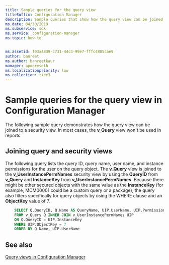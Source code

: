 ```yaml
---
title: Sample queries for the query view
titleSuffix: Configuration Manager
description: Sample queries that show how the query view can be joined to a security view.
ms.date: 04/30/2019
ms.subservice: sdk
ms.service: configuration-manager
ms.topic: how-to


ms.assetid: f03a4839-c731-44c3-99e7-fffc4885cae9
author: banreet
ms.author: banreetkaur
manager: apoorvseth
ms.localizationpriority: low
ms.collection: tier3
---
```


# Sample queries for the query view in Configuration Manager

The following sample query demonstrates how the query view can be joined to a security view. In most cases, the **v_Query** view won't be used in reports.

## Joining query and security views

The following query lists the query ID, query name, user name, and instance permissions for the user on the query object. The **v_Query** view is joined to the **v_UserInstancePermNames** security view by using the **QueryID** from **v_Query** and **InstanceKey** from **v_UserInstancePermNames**. Because there might be other secured objects with the same value as the **InstanceKey** (for example, MCM00001 could be a custom query or a package), the query also filters specifically for query objects by using the WHERE clause and an **ObjectKey** value of 7.

```sql
    SELECT Q.QueryID, Q.Name AS QueryName, UIP.UserName, UIP.PermissionName 
    FROM v_Query Q INNER JOIN v_UserInstancePermNames UIP 
    ON Q.QueryID = UIP.InstanceKey 
    WHERE UIP.ObjectKey = 7 
    ORDER BY Q.Name, UIP.UserName 
```

## See also

[Query views in Configuration Manager](query-views-configuration-manager.md)
